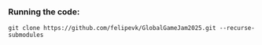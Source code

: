 ### Running the code:

`git clone https://github.com/felipevk/GlobalGameJam2025.git --recurse-submodules`
